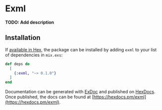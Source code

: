 # Exml

**TODO: Add description**

## Installation

If [available in Hex](https://hex.pm/docs/publish), the package can be installed
by adding `exml` to your list of dependencies in `mix.exs`:

```elixir
def deps do
  [
    {:exml, "~> 0.1.0"}
  ]
end
```

Documentation can be generated with [ExDoc](https://github.com/elixir-lang/ex_doc)
and published on [HexDocs](https://hexdocs.pm). Once published, the docs can
be found at [https://hexdocs.pm/exml](https://hexdocs.pm/exml).

